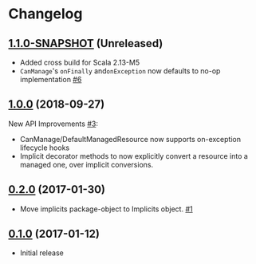 # Changelog

## [1.1.0-SNAPSHOT](https://github.com/tmoschou/arm4s/tree/develop) (Unreleased)
- Added cross build for Scala 2.13-M5
- `CanManage`'s `onFinally` and`onException` now defaults to no-op implementation [#6](https://github.com/tmoschou/arm4s/issues/6) 

## [1.0.0](https://github.com/tmoschou/arm4s/releases/tag/v1.0.0) (2018-09-27)
New API Improvements [#3](https://github.com/tmoschou/arm4s/pull/3): 
- CanManage/DefaultManagedResource now supports on-exception lifecycle hooks
- Implicit decorator methods to now explicitly convert a resource into a 
managed one, over implicit conversions.

## [0.2.0](https://github.com/tmoschou/arm4s/releases/tag/v0.2.0) (2017-01-30)
- Move implicits package-object to Implicits object. [#1](https://github.com/tmoschou/arm4s/issues/1) 

## [0.1.0](https://github.com/tmoschou/arm4s/releases/tag/v0.1.0) (2017-01-12)
- Initial release

